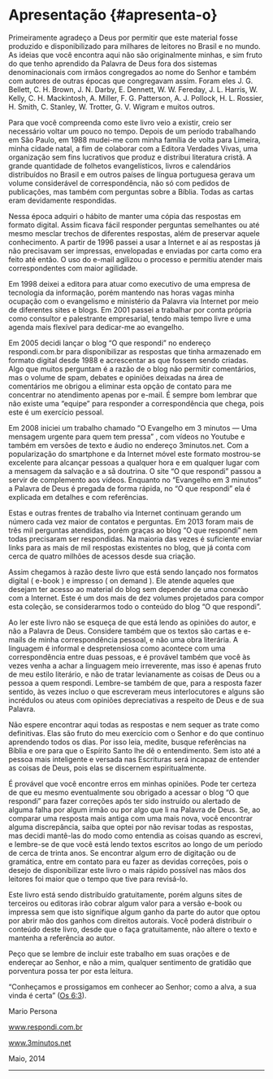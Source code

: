 # Apresentação {#apresenta-o}

Primeiramente agradeço a Deus por permitir que este material fosse produzido e disponibilizado para milhares de leitores no Brasil e no mundo. As ideias que você encontra aqui não são originalmente minhas, e sim fruto do que tenho aprendido da Palavra de Deus fora dos sistemas denominacionais com irmãos congregados ao nome do Senhor e também com autores de outras épocas que congregavam assim. Foram eles J. G. Bellett, C. H. Brown, J. N. Darby, E. Dennett, W. W. Fereday, J. L. Harris, W. Kelly, C. H. Mackintosh, A. Miller, F. G. Patterson, A. J. Pollock, H. L. Rossier, H. Smith, C. Stanley, W. Trotter, G. V. Wigram e muitos outros.

Para que você compreenda como este livro veio a existir, creio ser necessário voltar um pouco no tempo. Depois de um período trabalhando em São Paulo, em 1988 mudei-me com minha família de volta para Limeira, minha cidade natal, a fim de colaborar com a Editora Verdades Vivas, uma organização sem fins lucrativos que produz e distribui literatura cristã. A grande quantidade de folhetos evangelísticos, livros e calendários distribuídos no Brasil e em outros países de língua portuguesa gerava um volume considerável de correspondência, não só com pedidos de publicações, mas também com perguntas sobre a Bíblia. Todas as cartas eram devidamente respondidas.

Nessa época adquiri o hábito de manter uma cópia das respostas em formato digital. Assim ficava fácil responder perguntas semelhantes ou até mesmo mesclar trechos de diferentes respostas, além de preservar aquele conhecimento. A partir de 1996 passei a usar a Internet e aí as respostas já não precisavam ser impressas, envelopadas e enviadas por carta como era feito até então. O uso do e-mail agilizou o processo e permitiu atender mais correspondentes com maior agilidade.

Em 1998 deixei a editora para atuar como executivo de uma empresa de tecnologia da informação, porém mantendo nas horas vagas minha ocupação com o evangelismo e ministério da Palavra via Internet por meio de diferentes sites e blogs. Em 2001 passei a trabalhar por conta própria como consultor e palestrante empresarial, tendo mais tempo livre e uma agenda mais flexível para dedicar-me ao evangelho.

Em 2005 decidi lançar o blog “O que respondi” no endereço respondi.com.br para disponibilizar as respostas que tinha armazenado em formato digital desde 1988 e acrescentar as que fossem sendo criadas. Algo que muitos perguntam é a razão de o blog não permitir comentários, mas o volume de spam, debates e opiniões deixadas na área de comentários me obrigou a eliminar esta opção de contato para me concentrar no atendimento apenas por e-mail. É sempre bom lembrar que não existe uma “equipe” para responder a correspondência que chega, pois este é um exercício pessoal.

Em 2008 iniciei um trabalho chamado “O Evangelho em 3 minutos — Uma mensagem urgente para quem tem pressa” , com vídeos no Youtube e também em versões de texto e áudio no endereço 3minutos.net. Com a popularização do smartphone e da Internet móvel este formato mostrou-se excelente para alcançar pessoas a qualquer hora e em qualquer lugar com a mensagem da salvação e a sã doutrina. O site “O que respondi” passou a servir de complemento aos vídeos. Enquanto no “Evangelho em 3 minutos” a Palavra de Deus é pregada de forma rápida, no “O que respondi” ela é explicada em detalhes e com referências.

Estas e outras frentes de trabalho via Internet continuam gerando um número cada vez maior de contatos e perguntas. Em 2013 foram mais de três mil perguntas atendidas, porém graças ao blog “O que respondi” nem todas precisaram ser respondidas. Na maioria das vezes é suficiente enviar links para as mais de mil respostas existentes no blog, que já conta com cerca de quatro milhões de acessos desde sua criação.

Assim chegamos à razão deste livro que está sendo lançado nos formatos digital ( e-book ) e impresso ( on demand ). Ele atende aqueles que desejam ter acesso ao material do blog sem depender de uma conexão com a Internet. Este é um dos mais de dez volumes projetados para compor esta coleção, se considerarmos todo o conteúdo do blog “O que respondi”.

Ao ler este livro não se esqueça de que está lendo as opiniões do autor, e não a Palavra de Deus. Considere também que os textos são cartas e e-mails de minha correspondência pessoal, e não uma obra literária. A linguagem é informal e despretensiosa como acontece com uma correspondência entre duas pessoas, e é provável também que você às vezes venha a achar a linguagem meio irreverente, mas isso é apenas fruto de meu estilo literário, e não de tratar levianamente as coisas de Deus ou a pessoa a quem respondi. Lembre-se também de que, para a resposta fazer sentido, às vezes incluo o que escreveram meus interlocutores e alguns são incrédulos ou ateus com opiniões depreciativas a respeito de Deus e de sua Palavra.

Não espere encontrar aqui todas as respostas e nem sequer as trate como definitivas. Elas são fruto do meu exercício com o Senhor e do que continuo aprendendo todos os dias. Por isso leia, medite, busque referências na Bíblia e ore para que o Espírito Santo lhe dê o entendimento. Sem isto até a pessoa mais inteligente e versada nas Escrituras será incapaz de entender as coisas de Deus, pois elas se discernem espiritualmente.

É provável que você encontre erros em minhas opiniões. Pode ter certeza de que eu mesmo eventualmente sou obrigado a acessar o blog “O que respondi” para fazer correções após ter sido instruído ou alertado de alguma falha por algum irmão ou por algo que li na Palavra de Deus. Se, ao comparar uma resposta mais antiga com uma mais nova, você encontrar alguma discrepância, saiba que optei por não revisar todas as respostas, mas decidi mantê-las do modo como entendia as coisas quando as escrevi, e lembre-se de que você está lendo textos escritos ao longo de um período de cerca de trinta anos. Se encontrar algum erro de digitação ou de gramática, entre em contato para eu fazer as devidas correções, pois o desejo de disponibilizar este livro o mais rápido possível nas mãos dos leitores foi maior que o tempo que tive para revisá-lo.

Este livro está sendo distribuído gratuitamente, porém alguns sites de terceiros ou editoras irão cobrar algum valor para a versão e-book ou impressa sem que isto signifique algum ganho da parte do autor que optou por abrir mão dos ganhos com direitos autorais. Você poderá distribuir o conteúdo deste livro, desde que o faça gratuitamente, não altere o texto e mantenha a referência ao autor.

Peço que se lembre de incluir este trabalho em suas orações e de endereçar ao Senhor, e não a mim, qualquer sentimento de gratidão que porventura possa ter por esta leitura.

“Conheçamos e prossigamos em conhecer ao Senhor; como a alva, a sua vinda é certa” ([Os 6:3](http://bibliaonline.com.br/acf/os/6/3)).

Mario Persona

www.respondi.com.br

www.3minutos.net

Maio, 2014

*****